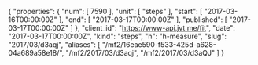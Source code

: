 {
  "properties": {
    "num": [
      7590
    ],
    "unit": [
      "steps"
    ],
    "start": [
      "2017-03-16T00:00:00Z"
    ],
    "end": [
      "2017-03-17T00:00:00Z"
    ],
    "published": [
      "2017-03-17T00:00:00Z"
    ]
  },
  "client_id": "https://www-api.jvt.me/fit",
  "date": "2017-03-17T00:00:00Z",
  "kind": "steps",
  "h": "h-measure",
  "slug": "2017/03/d3aqj",
  "aliases": [
    "/mf2/16eae590-f533-425d-a628-04a689a58e18/",
    "/mf2/2017/03/d3aqj",
    "/mf2/2017/03/d3aQJ"
  ]
}
